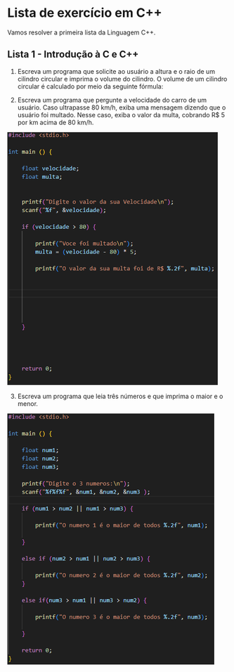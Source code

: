 # Lista de exercício em C++

Vamos resolver a primeira lista da Linguagem C++.

## Lista 1 - Introdução à C e C++

1) Escreva um programa que solicite ao usuário a altura e o raio de um cilindro circular e
imprima o volume do cilindro. O volume de um cilindro circular é calculado por meio da
seguinte fórmula:














2) Escreva um programa que pergunte a velocidade do carro de um usuário. Caso ultrapasse
80 km/h, exiba uma mensagem dizendo que o usuário foi multado. Nesse caso, exiba o
valor da multa, cobrando R$ 5 por km acima de 80 km/h.

![alt text](image.png)


3) Escreva um programa que leia três números e que imprima o maior e o menor.

![alt text](image-1.png)